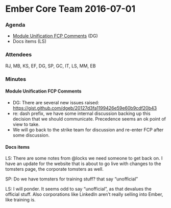 Ember Core Team 2016-07-01
==========================

### Agenda

-   [Module Unification FCP Comments](https://gist.github.com/dgeb/20127d3fa1199426e59e60b9cdf20b43) (DG)
-   Docs items (LS)

### Attendees

RJ, MB, KS, EF, DG, SP, GC, IT, LS, MM, EB

### Minutes

#### Module Unification FCP Comments

-   DG: There are several new issues raised: https://gist.github.com/dgeb/20127d3fa1199426e59e60b9cdf20b43
-   re: dash prefix, we have some internal discussion backing up this decision that we should communicate. Precedence seems an ok point of view to take.
-   We will go back to the strike team for discussion and re-enter FCP after some discussion.

#### Docs items

LS: There are some notes from <span class="citation" data-cites="locks">@locks</span> we need someone to get back on. I have an update for the website that is about to go live with changes to the tomsters page, the corporate tomsters as well.

SP: Do we have tomsters for training stuff? that say “unofficial”

LS: I will ponder. It seems odd to say “unofficial”, as that devalues the official stuff. Also corporations like LinkedIn aren’t really selling into Ember, like training is.
